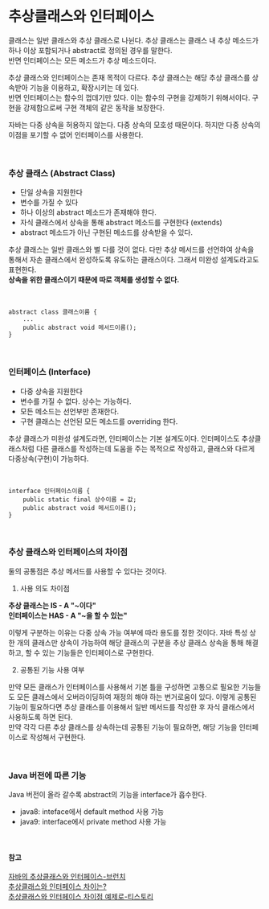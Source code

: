 # 추상클래스와 인터페이스

클래스는 일반 클래스와 추상 클래스로 나뉜다. 추상 클래스는 클래스 내 추상 메소드가 하나 이상 포함되거나 abstract로 정의된 경우를 말한다.  
반면 인터페이스는 모든 메소드가 추상 메소드이다.  

추상 클래스와 인터페이스는 존재 목적이 다르다. 추상 클래스는 해당 추상 클래스를 상속받아 기능을 이용하고, 확장시키는 데 있다.  
반면 인터페이스는 함수의 껍데기만 있다. 이는 함수의 구현을 강제하기 위해서이다. 구현을 강제함으로써 구현 객체의 같은 동작을 보장한다.  

자바는 다중 상속을 허용하지 않는다. 다중 상속의 모호성 때문이다. 하지만 다중 상속의 이점을 포기할 수 없어 인터페이스를 사용한다.

<br>

### 추상 클래스 (Abstract Class)
- 단일 상속을 지원한다
- 변수를 가질 수 있다
- 하나 이상의 abstract 메소드가 존재해야 한다.
- 자식 클래스에서 상속을 통해 abstract 메소드를 구현한다 (extends)
- abstract 메소드가 아닌 구현된 메소드를 상속받을 수 있다.

추상 클래스는 일반 클래스와 별 다를 것이 없다. 다만 추상 메서드를 선언하여 상속을 통해서 자손 클래스에서 완성하도록 유도하는 클래스이다. 그래서 미완성 설계도라고도 표현한다.  
**상속을 위한 클래스이기 때문에 따로 객체를 생성할 수 없다.**  

<br>

```
abstract class 클래스이름 {
    ...
    public abstract void 메서드이름();
}
```

<br>

### 인터페이스 (Interface)
- 다중 상속을 지원한다
- 변수를 가질 수 없다. 상수는 가능하다.
- 모든 메소드는 선언부만 존재한다.
- 구현 클래스는 선언된 모든 메소드를 overriding 한다.

추상 클래스가 미완성 설계도라면, 인터페이스는 기본 설계도이다. 인터페이스도 추상클래스처럼 다른 클래스를 작성하는데 도움을 주는 목적으로 작성하고, 클래스와 다르게 다중상속(구현)이 가능하다.  

<br>

```
interface 인터페이스이름 {
    public static final 상수이름 = 값;
    public abstract void 메서드이름();
}
```
<br>

### 추상 클래스와 인터페이스의 차이점
둘의 공통점은 추상 메서드를 사용할 수 있다는 것이다.

1. 사용 의도 차이점

**추상 클래스는 IS - A "~이다"  
인터페이스는 HAS - A "~을 할 수 있는"**

이렇게 구분하는 이유는 다중 상속 가능 여부에 따라 용도를 정한 것이다. 자바 특성 상 한 개의 클래스만 상속이 가능하여 해당 클래스의 구분을 추상 클래스 상속을 통해 해결하고, 할 수 있는 기능들은 인터페이스로 구현한다.

2. 공통된 기능 사용 여부

만약 모든 클래스가 인터페이스를 사용해서 기본 틀을 구성하면 고통으로 필요한 기능들도 모든 클래스에서 오버라이딩하여 재정의 해야 하는 번거로움이 있다. 이렇게 공통된 기능이 필요하다면 추상 클래스를 이용해서 일반 메서드를 작성한 후 자식 클래스에서 사용하도록 하면 된다.  
만약 각각 다른 추상 클래스를 상속하는데 공통된 기능이 필요하면, 해당 기능을 인터페이스로 작성해서 구현한다.

<br>


### Java 버전에 따른 기능
Java 버전이 올라 갈수록 abstract의 기능을 interface가 흡수한다.
- java8: inteface에서 default method 사용 가능
- java9: interface에서 private method 사용 가능

<br>

#### 참고
[자바의 추상클래스와 인터페이스-브런치](https://brunch.co.kr/@kd4/6)  
[추상클래스와 인터페이스 차이는?](https://gyoogle.dev/blog/interview/%EC%96%B8%EC%96%B4.html#%E1%84%8E%E1%85%AE%E1%84%89%E1%85%A1%E1%86%BC-%E1%84%8F%E1%85%B3%E1%86%AF%E1%84%85%E1%85%A2%E1%84%89%E1%85%B3%E1%84%8B%E1%85%AA-%E1%84%8B%E1%85%B5%E1%86%AB%E1%84%90%E1%85%A5%E1%84%91%E1%85%A6%E1%84%8B%E1%85%B5%E1%84%89%E1%85%B3-%E1%84%8E%E1%85%A1%E1%84%8B%E1%85%B5%E1%84%82%E1%85%B3%E1%86%AB)  
[추상클래스와 인터페이스 차이점 예제로-티스토리](https://myjamong.tistory.com/150)